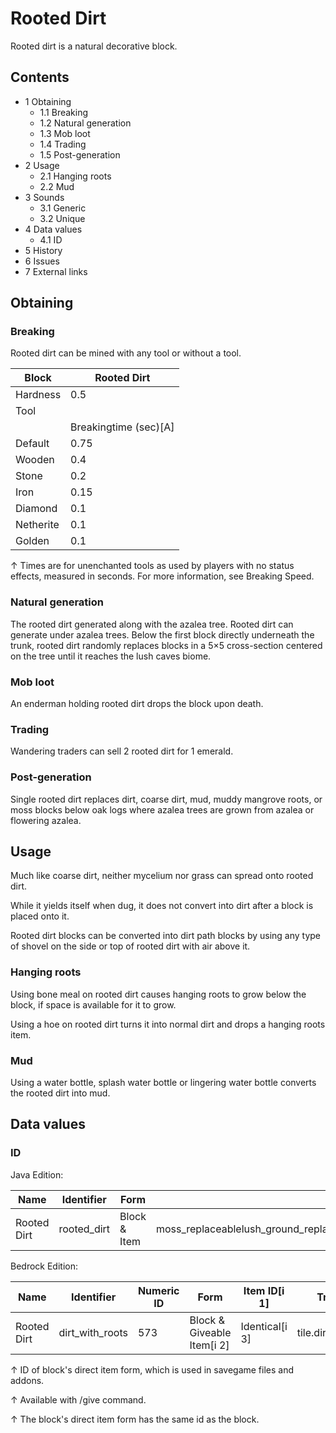 # Rooted Dirt
Rooted dirt is a natural decorative block.

## Contents
- 1 Obtaining
	- 1.1 Breaking
	- 1.2 Natural generation
	- 1.3 Mob loot
	- 1.4 Trading
	- 1.5 Post-generation
- 2 Usage
	- 2.1 Hanging roots
	- 2.2 Mud
- 3 Sounds
	- 3.1 Generic
	- 3.2 Unique
- 4 Data values
	- 4.1 ID
- 5 History
- 6 Issues
- 7 External links

## Obtaining
### Breaking
Rooted dirt can be mined with any tool or without a tool.

| Block     | Rooted Dirt           |
|-----------|-----------------------|
| Hardness  | 0.5                   |
| Tool      |                       |
|           | Breakingtime (sec)[A] |
| Default   | 0.75                  |
| Wooden    | 0.4                   |
| Stone     | 0.2                   |
| Iron      | 0.15                  |
| Diamond   | 0.1                   |
| Netherite | 0.1                   |
| Golden    | 0.1                   |


↑ Times are for unenchanted tools as used by players with no status effects, measured in seconds. For more information, see Breaking Speed.


### Natural generation
The rooted dirt generated along with the azalea tree.
Rooted dirt can generate under azalea trees. Below the first block directly underneath the trunk, rooted dirt randomly replaces blocks in a 5×5 cross-section centered on the tree until it reaches the lush caves biome.


### Mob loot
An enderman holding rooted dirt drops the block upon death.

### Trading
Wandering traders can sell 2 rooted dirt for 1 emerald.

### Post-generation
Single rooted dirt replaces dirt, coarse dirt, mud, muddy mangrove roots, or moss blocks below oak logs where azalea trees are grown from azalea or flowering azalea.

## Usage
Much like coarse dirt, neither mycelium nor grass can spread onto rooted dirt. 

While it yields itself when dug, it does not convert into dirt after a block is placed onto it.

Rooted dirt blocks can be converted into dirt path blocks by using any type of shovel on the side or top of rooted dirt with air above it.

### Hanging roots
Using bone meal on rooted dirt causes hanging roots to grow below the block, if space is available for it to grow.

Using a hoe on rooted dirt turns it into normal dirt and drops a hanging roots item.

### Mud
Using a water bottle, splash water bottle or lingering water bottle converts the rooted dirt into mud.

## Data values
### ID
Java Edition:

| Name        | Identifier  | Form         | Block tags                                                                                                           | Translation key             |
|-------------|-------------|--------------|----------------------------------------------------------------------------------------------------------------------|-----------------------------|
| Rooted Dirt | rooted_dirt | Block & Item | moss_replaceablelush_ground_replaceableenderman_holdablebamboo_plantable_onmineable/shoveldirtsniffer_diggable_block | block.minecraft.rooted_dirt |

Bedrock Edition:

| Name        | Identifier      | Numeric ID | Form                       | Item ID[i 1]   | Translation key           |
|-------------|-----------------|------------|----------------------------|----------------|---------------------------|
| Rooted Dirt | dirt_with_roots | 573        | Block & Giveable Item[i 2] | Identical[i 3] | tile.dirt_with_roots.name |


↑ ID of block's direct item form, which is used in savegame files and addons.

↑ Available with /give command.

↑ The block's direct item form has the same id as the block.



